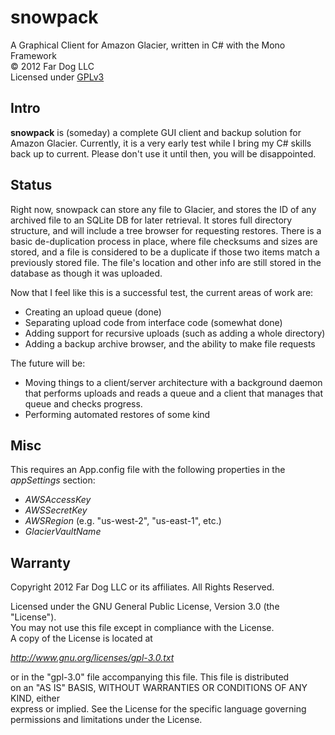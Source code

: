snowpack
========

A Graphical Client for Amazon Glacier, written in C# with the Mono Framework  
&copy; 2012 Far Dog LLC  
Licensed under [GPLv3](http://www.gnu.org/licenses/gpl-3.0.txt)

Intro
-----

**snowpack** is (someday) a complete GUI client and backup solution for  
Amazon Glacier. Currently, it is a very early test while I bring my C# skills  
back up to current. Please don't use it until then, you will be disappointed.

Status
------

Right now, snowpack can store any file to Glacier, and stores the ID of any  
archived file to an SQLite DB for later retrieval. It stores full directory  
structure, and will include a tree browser for requesting restores. There is
a basic de-duplication process in place, where file checksums and sizes are
stored, and a file is considered to be a duplicate if those two items match
a previously stored file. The file's location and other info are still stored
in the database as though it was uploaded.

Now that I feel like this is a successful test, the current areas of work are:

 - Creating an upload queue (done)
 - Separating upload code from interface code (somewhat done)
 - Adding support for recursive uploads (such as adding a whole directory)
 - Adding a backup archive browser, and the ability to make file requests

The future will be:

 - Moving things to a client/server architecture with a background daemon that
   performs uploads and reads a queue and a client that manages that queue and
   checks progress.
 - Performing automated restores of some kind
 

Misc
----

This requires an App.config file with the following properties in the  
*appSettings* section:

 -	*AWSAccessKey*
 -	*AWSSecretKey*
 -	*AWSRegion* (e.g. "us-west-2", "us-east-1", etc.)
 -	*GlacierVaultName*


Warranty
--------

Copyright 2012 Far Dog LLC or its affiliates. All Rights Reserved.

Licensed under the GNU General Public License, Version 3.0 (the "License").  
You may not use this file except in compliance with the License.  
A copy of the License is located at

*http://www.gnu.org/licenses/gpl-3.0.txt*

or in the "gpl-3.0" file accompanying this file. This file is distributed  
on an "AS IS" BASIS, WITHOUT WARRANTIES OR CONDITIONS OF ANY KIND, either  
express or implied. See the License for the specific language governing  
permissions and limitations under the License.